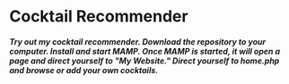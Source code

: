 # Cocktail Recommender

##### Try out my cocktail recommender. Download the repository to your computer. Install and start MAMP. Once MAMP is started, it will open a page and direct yourself to "My Website." Direct yourself to home.php and browse or add your own cocktails. 
